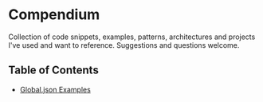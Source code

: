 # Compendium

Collection of code snippets, examples, patterns, architectures and projects I've used and want to reference. Suggestions and questions welcome.

## Table of Contents

- [Global.json Examples](./dotnet/global-json-examples/README.md)
